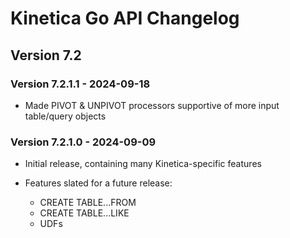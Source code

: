 # Kinetica Go API Changelog


## Version 7.2

### Version 7.2.1.1 - 2024-09-18

-   Made PIVOT & UNPIVOT processors supportive of more input table/query objects


### Version 7.2.1.0 - 2024-09-09

-   Initial release, containing many Kinetica-specific features
-   Features slated for a future release:

    - CREATE TABLE...FROM
    - CREATE TABLE...LIKE
    - UDFs

